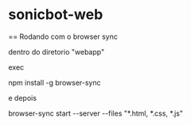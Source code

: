 # sonicbot-web

== Rodando com o browser sync

dentro do diretorio "webapp"

exec

npm install -g browser-sync

e depois 

browser-sync start --server --files "*.html, *.css, *.js"